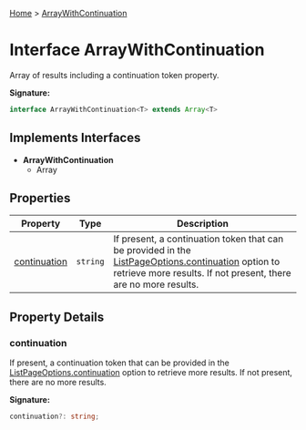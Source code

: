 [Home](../index.md) &gt; [ArrayWithContinuation](./arraywithcontinuation.md)

# Interface ArrayWithContinuation

Array of results including a continuation token property.

<b>Signature:</b>

```typescript
interface ArrayWithContinuation<T> extends Array<T> 
```

## Implements Interfaces

- <b>ArrayWithContinuation</b>
    - Array

## Properties

|  Property | Type | Description |
|  --- | --- | --- |
|  [continuation](./arraywithcontinuation.md#continuation-property) | `string` | If present, a continuation token that can be provided in the [ListPageOptions.continuation](./listpageoptions.md#continuation-property) option to retrieve more results. If not present, there are no more results. |

## Property Details

<a id="continuation-property"></a>

### continuation

If present, a continuation token that can be provided in the [ListPageOptions.continuation](./listpageoptions.md#continuation-property) option to retrieve more results. If not present, there are no more results.

<b>Signature:</b>

```typescript
continuation?: string;
```
